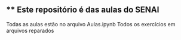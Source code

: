 ## ** Este repositório é das aulas do SENAI

Todas as aulas estão no arquivo Aulas.ipynb
Todos os exercícios em arquivos reparados